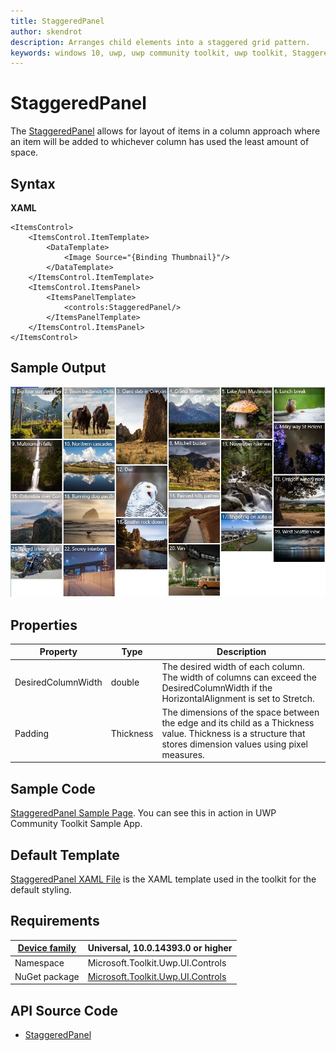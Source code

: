 ```yaml
---
title: StaggeredPanel
author: skendrot
description: Arranges child elements into a staggered grid pattern.
keywords: windows 10, uwp, uwp community toolkit, uwp toolkit, StaggeredPanel 
---
```


# StaggeredPanel
The [StaggeredPanel](https://docs.microsoft.com/en-us/dotnet/api/microsoft.toolkit.uwp.ui.controls.staggeredpanel) allows for layout of items in a column approach where an item will be added to whichever column has used the least amount of space.

## Syntax

**XAML**

```xaml
<ItemsControl>
    <ItemsControl.ItemTemplate>
        <DataTemplate>
            <Image Source="{Binding Thumbnail}"/>
        </DataTemplate>
    </ItemsControl.ItemTemplate>
    <ItemsControl.ItemsPanel>
        <ItemsPanelTemplate>
            <controls:StaggeredPanel/>
        </ItemsPanelTemplate>
    </ItemsControl.ItemsPanel>
</ItemsControl>
```

## Sample Output

![StaggeredPanel](../resources/images/Controls-StaggeredPanel.jpg "StaggeredPanel")

## Properties

| Property | Type | Description |
| -- | -- | -- |
| DesiredColumnWidth | double | The desired width of each column. The width of columns can exceed the DesiredColumnWidth if the HorizontalAlignment is set to Stretch. |
| Padding | Thickness | The dimensions of the space between the edge and its child as a Thickness value. Thickness is a structure that stores dimension values using pixel measures. |

## Sample Code

[StaggeredPanel Sample Page](https://github.com/Microsoft/UWPCommunityToolkit/tree/master/Microsoft.Toolkit.Uwp.SampleApp/SamplePages/StaggeredPanel). You can see this in action in UWP Community Toolkit Sample App.

## Default Template

[StaggeredPanel XAML File](https://github.com/Microsoft/UWPCommunityToolkit/blob/master/Microsoft.Toolkit.Uwp.UI.Controls/StaggeredPanel/StaggeredPanel.xaml) is the XAML template used in the toolkit for the default styling.

## Requirements

| [Device family](http://go.microsoft.com/fwlink/p/?LinkID=526370#device-families) | Universal, 10.0.14393.0 or higher   |
| -- | -- |
| Namespace | Microsoft.Toolkit.Uwp.UI.Controls |
| NuGet package | [Microsoft.Toolkit.Uwp.UI.Controls](https://www.nuget.org/packages/Microsoft.Toolkit.Uwp.UI.Controls/) |

## API Source Code

- [StaggeredPanel](https://github.com/Microsoft/UWPCommunityToolkit/tree/master/Microsoft.Toolkit.Uwp.UI.Controls/StaggeredPanel)
